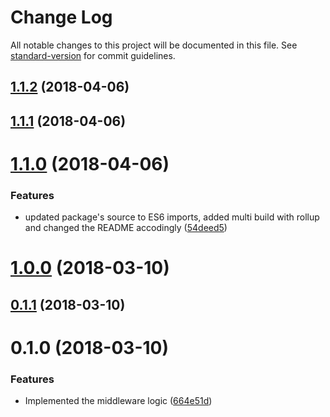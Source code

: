# Change Log

All notable changes to this project will be documented in this file. See [standard-version](https://github.com/conventional-changelog/standard-version) for commit guidelines.

<a name="1.1.2"></a>
## [1.1.2](https://github.com/wasc-io/service-version/compare/v1.1.1...v1.1.2) (2018-04-06)



<a name="1.1.1"></a>
## [1.1.1](https://github.com/wasc-io/service-version/compare/v1.1.0...v1.1.1) (2018-04-06)



<a name="1.1.0"></a>
# [1.1.0](https://github.com/wasc-io/service-version/compare/v1.0.0...v1.1.0) (2018-04-06)


### Features

* updated package's source to ES6 imports, added multi build with rollup and changed the README accodingly ([54deed5](https://github.com/wasc-io/service-version/commit/54deed5))



<a name="1.0.0"></a>
# [1.0.0](http://github.com/wasc/service-version/compare/v0.1.1...v1.0.0) (2018-03-10)



<a name="0.1.1"></a>
## [0.1.1](http://github.com/wasc/service-version/compare/v0.1.0...v0.1.1) (2018-03-10)



<a name="0.1.0"></a>
# 0.1.0 (2018-03-10)


### Features

* Implemented the middleware logic ([664e51d](http://github.com/wasc/service-version/commits/664e51d))
